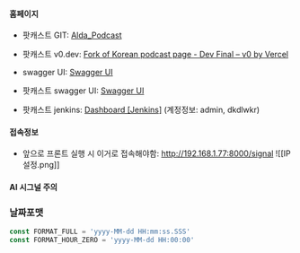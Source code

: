 
#### 홈페이지 
- 팟캐스트 GIT: [Alda_Podcast](http://dev.ijaksnc.co.kr/organizations/Alda_Podcast)
- 팟캐스트 v0.dev: [Fork of Korean podcast page - Dev Final – v0 by Vercel](https://v0.dev/chat/fork-of-korean-podcast-page-dev-final-1p3twpdaDi8)
- swagger UI: [Swagger UI](http://192.168.1.76:8204/webjars/swagger-ui/index.html#/5%20-%20%EC%8B%9C%EA%B7%B8%EB%84%90%20%EC%A0%95%EB%B3%B4/getSignals)
- 팟캐스트 swagger UI: [Swagger UI](https://apidev.82alda.co.kr:4000/api-docs)

- 팟캐스트 jenkins: [Dashboard [Jenkins]](http://192.168.1.11:7500/) (계정정보: admin, dkdlwkr)

#### 접속정보
- 앞으로 프론트 실행 시 이거로 접속해야함: http://192.168.1.77:8000/signal
![[IP설정.png]]

#### AI 시그널 주의

### 날짜포맷

```ts
const FORMAT_FULL = 'yyyy-MM-dd HH:mm:ss.SSS'
const FORMAT_HOUR_ZERO = 'yyyy-MM-dd HH:00:00'
```
